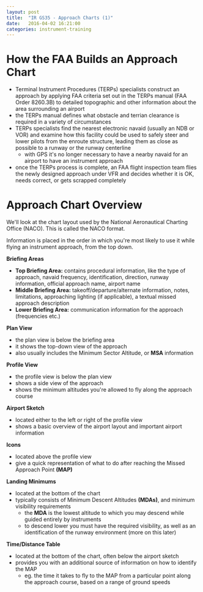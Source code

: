 ```yaml
---
layout: post
title:  "IR GS35 - Approach Charts (1)"
date:   2016-04-02 16:21:00
categories: instrument-training
---
```


# How the FAA Builds an Approach Chart

 - Terminal Instrument Procedures (TERPs) specialists construct an approach by applying FAA criteria set out in the TERPs manual (FAA Order 8260.3B) to detailed topographic and other information about the area surrounding an airport
 - the TERPs manual defines what obstacle and terrian clearance is required in a variety of circumstances
 - TERPs specialists find the nearest electronic navaid (usually an NDB or VOR) and examine how this facility could be used to safely steer and lower pilots from the enroute structure, leading them as close as possible to a runway or the runway centerline
   - with GPS it's no longer necessary to have a nearby navaid for an airport to have an instrument approach
 - once the TERPs process is complete, an FAA flight inspection team flies the newly designed approach under VFR and decides whether it is OK, needs correct, or gets scrapped completely

# Approach Chart Overview

We'll look at the chart layout used by the National Aeronautical Charting Office (NACO). This is called the NACO format.

Information is placed in the order in which you're most likely to use it while flying an instrument approach, from the top down.

**Briefing Areas**

 - **Top Briefing Area:** contains procedural information, like the type of approach, navaid frequency, identification, direction, runway information, official approach name, airport name
 - **Middle Briefing Area:** takeoff/departure/alternate information, notes, limitations, approaching lighting (if applicable), a textual missed approach description
 - **Lower Briefing Area:** communication information for the approach (frequencies etc.)

**Plan View**

 - the plan view is below the briefing area
 - it shows the top-down view of the approach
 - also usually includes the Minimum Sector Altitude, or **MSA** information

**Profile View**

 - the profile view is below the plan view
 - shows a side view of the approach
 - shows the minimum altitudes you're allowed to fly along the approach course

**Airport Sketch**

 - located either to the left or right of the profile view
 - shows a basic overview of the airport layout and important airport information

**Icons**

 - located above the profile view
 - give a quick representation of what to do after reaching the Missed Approach Point **(MAP)**

**Landing Minimums**

 - located at the bottom of the chart
 - typically consists of Minimum Descent Altitudes **(MDAs)**, and minimum visibility requirements
   - the **MDA** is the lowest altitude to which you may descend while guided entirely by instruments
   - to descend lower you must have the required visibility, as well as an identification of the runway environment (more on this later)

**Time/Distance Table**

 - located at the bottom of the chart, often below the airport sketch
 - provides you with an additional source of information on how to identify the MAP
   - eg. the time it takes to fly to the MAP from a particular point along the approach course, based on a range of ground speeds

